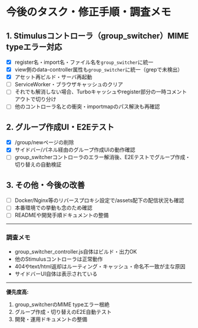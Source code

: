 # 今後のタスク・修正手順・調査メモ

## 1. Stimulusコントローラ（group_switcher）MIME typeエラー対応
- [x] register名・import名・ファイル名を`group_switcher`に統一
- [x] view側のdata-controller属性も`group_switcher`に統一（grepで未検出）
- [x] アセット再ビルド・サーバ再起動
- [ ] ServiceWorker・ブラウザキャッシュのクリア
- [ ] それでも解消しない場合、Turboキャッシュやregister部分の一時コメントアウトで切り分け
- [ ] 他のコントローラ名との衝突・importmapのパス解決も再確認

## 2. グループ作成UI・E2Eテスト
- [x] /group/newページの削除
- [x] サイドバー/パネル経由のグループ作成UIの動作確認
- [ ] group_switcherコントローラのエラー解消後、E2Eテストでグループ作成・切り替えの自動検証

## 3. その他・今後の改善
- [ ] Docker/Nginx等のリバースプロキシ設定で/assets配下の配信状況も確認
- [ ] 本番環境での挙動も念のため確認
- [ ] READMEや開発手順ドキュメントの整備

---

### 調査メモ
- group_switcher_controller.js自体はビルド・出力OK
- 他のStimulusコントローラは正常動作
- 404やtext/html返却はルーティング・キャッシュ・命名不一致が主な原因
- サイドバーUI自体は表示されている

---

**優先度高:**
1. group_switcherのMIME typeエラー根絶
2. グループ作成・切り替えのE2E自動テスト
3. 開発・運用ドキュメントの整備 
